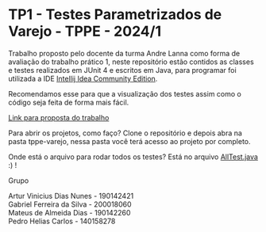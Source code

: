 # TP1 - Testes Parametrizados de Varejo - TPPE - 2024/1

Trabalho proposto pelo docente da turma Andre Lanna como forma de avaliação do trabalho prático 1, neste repositório estão contidos as classes e testes realizados em JUnit 4 e escritos em Java, para programar foi utilizada a IDE [Intellij Idea Community Edition](https://www.jetbrains.com/idea/download/).

Recomendamos esse para que a visualização dos testes assim como o código seja feita de forma mais fácil.

[Link para proposta do trabalho](https://github.com/andrelanna/fga0242/tree/master/TP)

Para abrir os projetos, como faço?
Clone o repositório e depois abra na pasta tppe-varejo, nessa pasta você terá acesso ao projeto por completo.

Onde está o arquivo para rodar todos os testes?
Está no arquivo [AllTest.java](https://github.com/pedrohelias/tppe_tp1_varejo/blob/main/tppe-varejo/src/AllTests.java) :) !

Grupo

Artur Vinicius Dias Nunes - 190142421<br>
Gabriel Ferreira da Silva - 200018060<br>
Mateus de Almeida Dias - 190142260<br>
Pedro Helias Carlos - 140158278<br>
